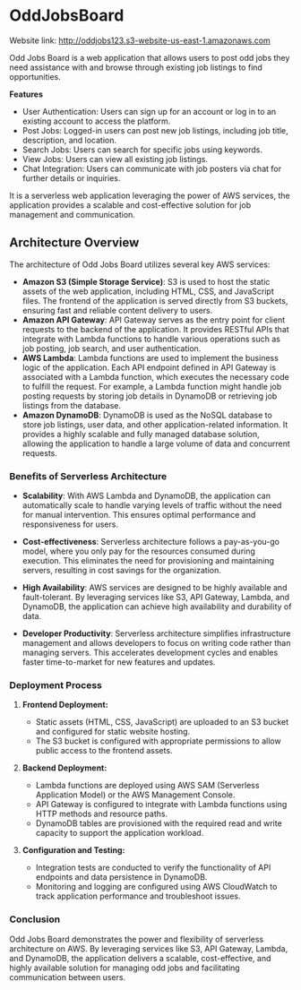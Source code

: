 # OddJobsBoard
Website link: http://oddjobs123.s3-website-us-east-1.amazonaws.com

Odd Jobs Board is a web application that allows users to post odd jobs they need assistance with and browse through existing job listings to find opportunities.

**Features**
* User Authentication: Users can sign up for an account or log in to an existing account to access the platform.
* Post Jobs: Logged-in users can post new job listings, including job title, description, and location.
* Search Jobs: Users can search for specific jobs using keywords.
* View Jobs: Users can view all existing job listings.
* Chat Integration: Users can communicate with job posters via chat for further details or inquiries.


It is a serverless web application leveraging the power of AWS services, the application provides a scalable and cost-effective solution for job management and communication.

## Architecture Overview
The architecture of Odd Jobs Board utilizes several key AWS services:

* **Amazon S3 (Simple Storage Service)**: S3 is used to host the static assets of the web application, including HTML, CSS, and JavaScript files.
The frontend of the application is served directly from S3 buckets, ensuring fast and reliable content delivery to users.
* **Amazon API Gateway**: API Gateway serves as the entry point for client requests to the backend of the application.
It provides RESTful APIs that integrate with Lambda functions to handle various operations such as job posting, job search, and user authentication.
* **AWS Lambda**: Lambda functions are used to implement the business logic of the application.
Each API endpoint defined in API Gateway is associated with a Lambda function, which executes the necessary code to fulfill the request.
For example, a Lambda function might handle job posting requests by storing job details in DynamoDB or retrieving job listings from the database.
* **Amazon DynamoDB**: DynamoDB is used as the NoSQL database to store job listings, user data, and other application-related information.
It provides a highly scalable and fully managed database solution, allowing the application to handle a large volume of data and concurrent requests.

### Benefits of Serverless Architecture

* **Scalability**: With AWS Lambda and DynamoDB, the application can automatically scale to handle varying levels of traffic without the need for manual intervention. This ensures optimal performance and responsiveness for users.

* **Cost-effectiveness**: Serverless architecture follows a pay-as-you-go model, where you only pay for the resources consumed during execution. This eliminates the need for provisioning and maintaining servers, resulting in cost savings for the organization.

* **High Availability**: AWS services are designed to be highly available and fault-tolerant. By leveraging services like S3, API Gateway, Lambda, and DynamoDB, the application can achieve high availability and durability of data.

* **Developer Productivity**: Serverless architecture simplifies infrastructure management and allows developers to focus on writing code rather than managing servers. This accelerates development cycles and enables faster time-to-market for new features and updates.

### Deployment Process
1. **Frontend Deployment:**

   - Static assets (HTML, CSS, JavaScript) are uploaded to an S3 bucket and configured for static website hosting.
   - The S3 bucket is configured with appropriate permissions to allow public access to the frontend assets.
    
2. **Backend Deployment:**

   - Lambda functions are deployed using AWS SAM (Serverless Application Model) or the AWS Management Console.
   - API Gateway is configured to integrate with Lambda functions using HTTP methods and resource paths.
   - DynamoDB tables are provisioned with the required read and write capacity to support the application workload.
    
3. **Configuration and Testing:**

   - Integration tests are conducted to verify the functionality of API endpoints and data persistence in DynamoDB.
   - Monitoring and logging are configured using AWS CloudWatch to track application performance and troubleshoot issues.
    
### Conclusion
Odd Jobs Board demonstrates the power and flexibility of serverless architecture on AWS. By leveraging services like S3, API Gateway, Lambda, and DynamoDB, the application delivers a scalable, cost-effective, and highly available solution for managing odd jobs and facilitating communication between users.
